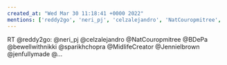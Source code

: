```yaml
---
created_at: "Wed Mar 30 11:18:41 +0000 2022"
mentions: ['reddy2go', 'neri_pj', 'celzalejandro', 'NatCouropmitree', 'BDePa']
---
```


RT @reddy2go: @neri_pj @celzalejandro @NatCouropmitree @BDePa @bewellwithnikki @sparikhchopra @MidlifeCreator @Jennielbrown @jenfullymade @…